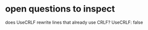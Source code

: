 # open questions to inspect

does UseCRLF rewrite lines that already use CRLF?
UseCRLF:         false
